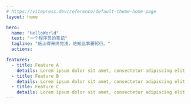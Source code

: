```yaml
---
# https://vitepress.dev/reference/default-theme-home-page
layout: home

hero:
  name: "HelloWorld"
  text: "一个程序员的笔记"
  tagline: "纸上得来终觉浅，绝知此事要躬行。"
  actions:

features:
  - title: Feature A
    details: Lorem ipsum dolor sit amet, consectetur adipiscing elit
  - title: Feature B
    details: Lorem ipsum dolor sit amet, consectetur adipiscing elit
  - title: Feature C
    details: Lorem ipsum dolor sit amet, consectetur adipiscing elit
---
```


